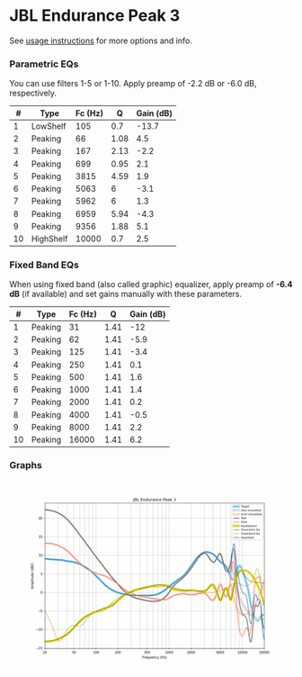 # JBL Endurance Peak 3
See [usage instructions](https://github.com/jaakkopasanen/AutoEq#usage) for more options and info.

### Parametric EQs
You can use filters 1-5 or 1-10. Apply preamp of -2.2 dB or -6.0 dB, respectively.

|   # | Type      |   Fc (Hz) |    Q |   Gain (dB) |
|-----|-----------|-----------|------|-------------|
|   1 | LowShelf  |       105 | 0.7  |       -13.7 |
|   2 | Peaking   |        66 | 1.08 |         4.5 |
|   3 | Peaking   |       167 | 2.13 |        -2.2 |
|   4 | Peaking   |       699 | 0.95 |         2.1 |
|   5 | Peaking   |      3815 | 4.59 |         1.9 |
|   6 | Peaking   |      5063 | 6    |        -3.1 |
|   7 | Peaking   |      5962 | 6    |         1.3 |
|   8 | Peaking   |      6959 | 5.94 |        -4.3 |
|   9 | Peaking   |      9356 | 1.88 |         5.1 |
|  10 | HighShelf |     10000 | 0.7  |         2.5 |

### Fixed Band EQs
When using fixed band (also called graphic) equalizer, apply preamp of **-6.4 dB** (if available) and set gains manually with these parameters.

|   # | Type    |   Fc (Hz) |    Q |   Gain (dB) |
|-----|---------|-----------|------|-------------|
|   1 | Peaking |        31 | 1.41 |       -12   |
|   2 | Peaking |        62 | 1.41 |        -5.9 |
|   3 | Peaking |       125 | 1.41 |        -3.4 |
|   4 | Peaking |       250 | 1.41 |         0.1 |
|   5 | Peaking |       500 | 1.41 |         1.6 |
|   6 | Peaking |      1000 | 1.41 |         1.4 |
|   7 | Peaking |      2000 | 1.41 |         0.2 |
|   8 | Peaking |      4000 | 1.41 |        -0.5 |
|   9 | Peaking |      8000 | 1.41 |         2.2 |
|  10 | Peaking |     16000 | 1.41 |         6.2 |

### Graphs
![](./JBL%20Endurance%20Peak%203.png)
